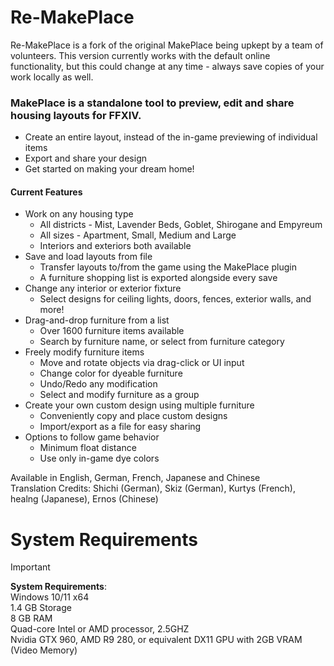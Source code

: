 # Re-MakePlace
Re-MakePlace is a fork of the original MakePlace being upkept by a team of volunteers. This version currently works with the default online functionality, but this could change at any time - always save copies of your work locally as well.

### MakePlace is a standalone tool to preview, edit and share housing layouts for FFXIV.
- Create an entire layout, instead of the in-game previewing of individual items
- Export and share your design
- Get started on making your dream home!

#### Current Features
- Work on any housing type
  - All districts - Mist, Lavender Beds, Goblet, Shirogane and Empyreum
  - All sizes - Apartment, Small, Medium and Large
  - Interiors and exteriors both available
- Save and load layouts from file
  - Transfer layouts to/from the game using the MakePlace plugin
  - A furniture shopping list is exported alongside every save
- Change any interior or exterior fixture
  - Select designs for ceiling lights, doors, fences, exterior walls, and more!
- Drag-and-drop furniture from a list
  - Over 1600 furniture items available
  - Search by furniture name, or select from furniture category
- Freely modify furniture items
  - Move and rotate objects via drag-click or UI input
  - Change color for dyeable furniture
  - Undo/Redo any modification
  - Select and modify furniture as a group
- Create your own custom design using multiple furniture
  - Conveniently copy and place custom designs
  - Import/export as a file for easy sharing
- Options to follow game behavior
  - Minimum float distance
  - Use only in-game dye colors

Available in English, German, French, Japanese and Chinese    
Translation Credits: Shichi (German), Skiz (German), Kurtys (French), healng (Japanese), Ernos (Chinese)

# System Requirements
> [!IMPORTANT]  
> **System Requirements**:    
> Windows 10/11 x64    
> 1.4 GB Storage    
> 8 GB RAM    
> Quad-core Intel or AMD processor, 2.5GHZ    
> Nvidia GTX 960, AMD R9 280, or equivalent DX11 GPU with 2GB VRAM (Video Memory)    
